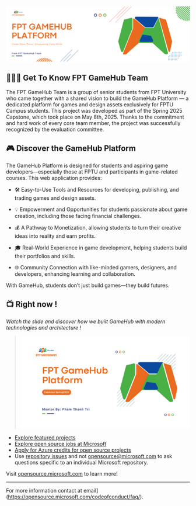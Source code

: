 ![Open Source at Microsoft](https://github.com/FU-Capstone/.github/blob/main/images/banner.png) 

## 🧑🏻‍🦰 Get To Know FPT GameHub Team
The FPT GameHub Team is a group of senior students from FPT University who came together with a shared vision to build the GameHub Platform — a dedicated platform for games and design assets exclusively for FPTU Campus students. This project was developed as part of the Spring 2025 Capstone, which took place on May 8th, 2025. Thanks to the commitment and hard work of every core team member, the project was successfully recognized by the evaluation committee.

## 🎮 Discover the GameHub Platform
The GameHub Platform is designed for students and aspiring game developers—especially those at FPTU and participants in game-related courses. This web application provides:

   - 🛠️ Easy-to-Use Tools and Resources for developing, publishing, and trading games and design assets.

   - 💡 Empowerment and Opportunities for students passionate about game creation, including those facing financial challenges.

   - 💰 A Pathway to Monetization, allowing students to turn their creative ideas into reality and earn profits.

  - 🎓 Real-World Experience in game development, helping students build their portfolios and skills.

  - 🌐 Community Connection with like-minded gamers, designers, and developers, enhancing learning and collaboration.

With GameHub, students don’t just build games—they build futures.

## 📺 Right now !
_Watch the slide and discover how we built GameHub with modern technologies and architecture !_
> [![GameHub Presentation](https://github.com/FU-Capstone/.github/blob/main/images/FPTGameHubPresenThumbnail.png)](https://www.canva.com/design/DAGkQYmtbqU/70zKw0B5BfacWQl0vBbvHA/view?embed)


* [Explore featured projects](https://opensource.microsoft.com/projects/)
* [Explore open source jobs at Microsoft](https://careers.microsoft.com/us/en/search-results?keywords=open%20source)
* [Apply for Azure credits for open source projects](https://opensource.microsoft.com/azure-credits)
* Use [repository issues](https://docs.github.com/en/issues/tracking-your-work-with-issues/creating-an-issue)
and not [opensource@microsoft.com](mailto:opensource@microsoft.com) to ask questions specific to an individual Microsoft
repository.

Visit [opensource.microsoft.com](https://opensource.microsoft.com) to learn more!

----

For more information contact at email](https://opensource.microsoft.com/codeofconduct/faq/).
